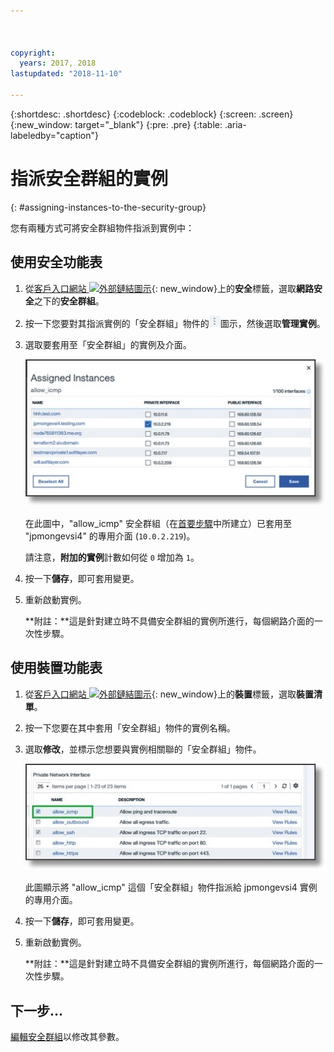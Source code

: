 ```yaml
---



copyright:
  years: 2017, 2018
lastupdated: "2018-11-10"

---
```


{:shortdesc: .shortdesc}
{:codeblock: .codeblock}
{:screen: .screen}
{:new_window: target="_blank"}
{:pre: .pre}
{:table: .aria-labeledby="caption"}

# 指派安全群組的實例
{: #assigning-instances-to-the-security-group}

您有兩種方式可將安全群組物件指派到實例中：

## 使用安全功能表

1. 從[客戶入口網站 ![外部鏈結圖示](../../icons/launch-glyph.svg "外部鏈結圖示")](https://control.softlayer.com/){: new_window}上的**安全**標籤，選取**網路安全**之下的**安全群組**。
2. 按一下您要對其指派實例的「安全群組」物件的![其他圖示](./images/more_icon.jpg)圖示，然後選取**管理實例**。
3. 選取要套用至「安全群組」的實例及介面。

	![安全功能表實例](./images/security_assign.jpg)

	在此圖中，"allow_icmp" 安全群組（在[首要步驟](/docs/infrastructure/security-groups?topic=security-groups-creating-a-security-group)中所建立）已套用至 "jpmongevsi4" 的專用介面 (`10.0.2.219`)。

	請注意，**附加的實例**計數如何從 `0` 增加為 `1`。

4. 按一下**儲存**，即可套用變更。

5. 重新啟動實例。

	**附註：**這是針對建立時不具備安全群組的實例所進行，每個網路介面的一次性步驟。

## 使用裝置功能表

1. 從[客戶入口網站 ![外部鏈結圖示](../../icons/launch-glyph.svg "外部鏈結圖示")](https://control.softlayer.com/){: new_window}上的**裝置**標籤，選取**裝置清單**。
2. 按一下您要在其中套用「安全群組」物件的實例名稱。
3. 選取**修改**，並標示您想要與實例相關聯的「安全群組」物件。

	![裝置功能表實例](./images/device_assign.jpg)

	此圖顯示將 "allow_icmp" 這個「安全群組」物件指派給 jpmongevsi4 實例的專用介面。
4. 按一下**儲存**，即可套用變更。

5. 重新啟動實例。

	**附註：**這是針對建立時不具備安全群組的實例所進行，每個網路介面的一次性步驟。

## 下一步...
[編輯安全群組](/docs/infrastructure/security-groups?topic=security-groups-editing-a-security-group)以修改其參數。  
